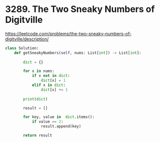 # 3289. The Two Sneaky Numbers of Digitville
https://leetcode.com/problems/the-two-sneaky-numbers-of-digitville/description/

```python
class Solution:
    def getSneakyNumbers(self, nums: List[int]) -> List[int]:
        
        dict = {}

        for x in nums:
            if x not in dict:
                dict[x] = 1 
            elif x in dict:
                dict[x] += 1
        
        print(dict)

        result = []

        for key, value in  dict.items():
            if value == 2:
                result.append(key)

        return result 
```
